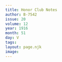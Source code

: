 ```yaml
---
title: Honor Club Notes
author: B-7542
issue: 20
volume: 12
year: 1916
month: 51
day: V
tags:
layout: page.njk
image:
---
```

